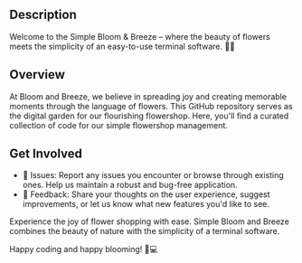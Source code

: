 ## Description

Welcome to the Simple Bloom & Breeze – where the beauty of flowers meets the simplicity of an easy-to-use terminal software. 🌸🌿

## Overview

At Bloom and Breeze, we believe in spreading joy and creating memorable moments through the language of flowers. This GitHub repository serves as the digital garden for our flourishing flowershop. Here, you'll find a curated collection of code for our simple flowershop management.

## Get Involved

- 🌼 Issues: Report any issues you encounter or browse through existing ones. Help us maintain a robust and bug-free application.
- 🌷 Feedback: Share your thoughts on the user experience, suggest improvements, or let us know what new features you'd like to see.

Experience the joy of flower shopping with ease. Simple Bloom and Breeze combines the beauty of nature with the simplicity of a terminal software.

Happy coding and happy blooming! 🌸💻
